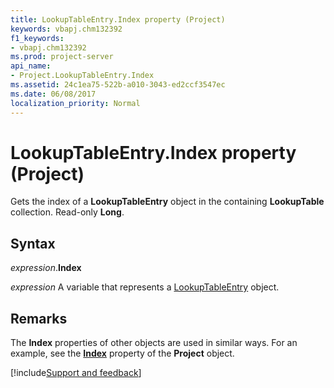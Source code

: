 ```yaml
---
title: LookupTableEntry.Index property (Project)
keywords: vbapj.chm132392
f1_keywords:
- vbapj.chm132392
ms.prod: project-server
api_name:
- Project.LookupTableEntry.Index
ms.assetid: 24c1ea75-522b-a010-3043-ed2ccf3547ec
ms.date: 06/08/2017
localization_priority: Normal
---
```



# LookupTableEntry.Index property (Project)

Gets the index of a  **LookupTableEntry** object in the containing **LookupTable** collection. Read-only **Long**.


## Syntax

_expression_.**Index**

 _expression_ A variable that represents a [LookupTableEntry](./Project.LookupTableEntry.md) object.


## Remarks

The  **Index** properties of other objects are used in similar ways. For an example, see the **[Index](Project.Project.Index.md)** property of the **Project** object.

[!include[Support and feedback](~/includes/feedback-boilerplate.md)]